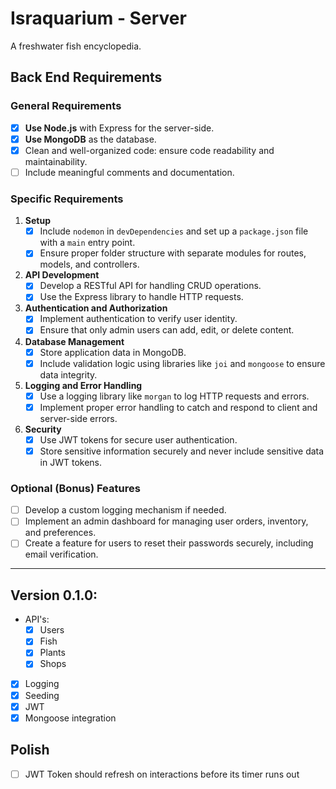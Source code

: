 # Israquarium - Server
A freshwater fish encyclopedia.

## Back End Requirements

### General Requirements
- [X] **Use Node.js** with Express for the server-side.
- [X] **Use MongoDB** as the database.
- [X] Clean and well-organized code: ensure code readability and maintainability.
- [ ] Include meaningful comments and documentation.

### Specific Requirements
1. **Setup**
   - [X] Include `nodemon` in `devDependencies` and set up a `package.json` file with a `main` entry point.
   - [X] Ensure proper folder structure with separate modules for routes, models, and controllers.

2. **API Development**
   - [X] Develop a RESTful API for handling CRUD operations.
   - [X] Use the Express library to handle HTTP requests.

3. **Authentication and Authorization**
   - [X] Implement authentication to verify user identity.
   - [X] Ensure that only admin users can add, edit, or delete content.

4. **Database Management**
   - [X] Store application data in MongoDB.
   - [X] Include validation logic using libraries like `joi` and `mongoose` to ensure data integrity.

5. **Logging and Error Handling**
   - [X] Use a logging library like `morgan` to log HTTP requests and errors.
   - [X] Implement proper error handling to catch and respond to client and server-side errors.

6. **Security**
   - [X] Use JWT tokens for secure user authentication.
   - [X] Store sensitive information securely and never include sensitive data in JWT tokens.

### Optional (Bonus) Features
- [ ] Develop a custom logging mechanism if needed.
- [ ] Implement an admin dashboard for managing user orders, inventory, and preferences.
- [ ] Create a feature for users to reset their passwords securely, including email verification.

---


## Version 0.1.0:
- API's:
   - [X] Users
   - [X] Fish
   - [X] Plants
   - [X] Shops
- [X] Logging
- [X] Seeding
- [X] JWT
- [X] Mongoose integration
   
## Polish
- [ ] JWT Token should refresh on interactions before its timer runs out


